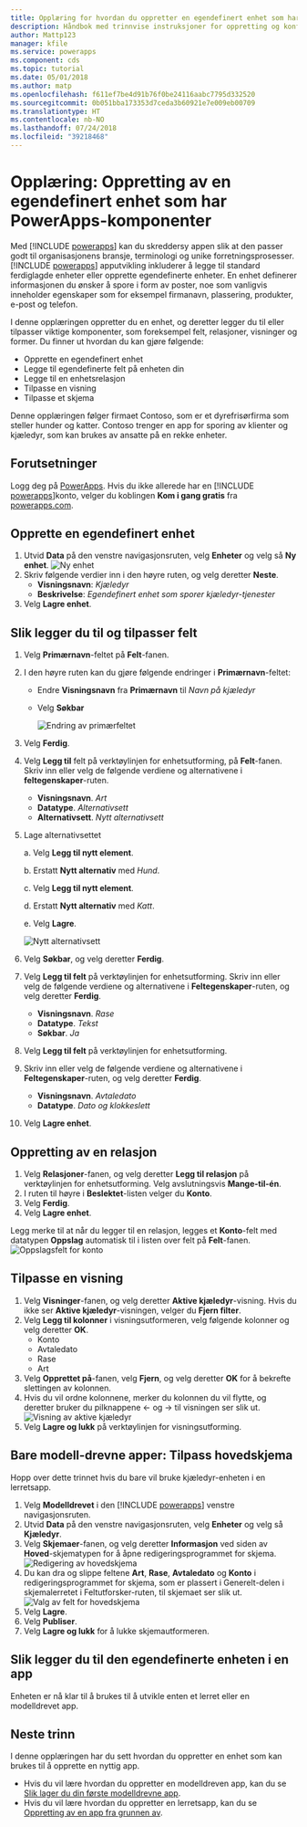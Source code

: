 ```yaml
---
title: Opplæring for hvordan du oppretter en egendefinert enhet som har komponenter med PowerApps | Microsoft Docs
description: Håndbok med trinnvise instruksjoner for oppretting og konfigurering av en enhet som brukes med en PowerApps-app.
author: Mattp123
manager: kfile
ms.service: powerapps
ms.component: cds
ms.topic: tutorial
ms.date: 05/01/2018
ms.author: matp
ms.openlocfilehash: f611ef7be4d91b76f0be24116aabc7795d332520
ms.sourcegitcommit: 0b051bba173353d7ceda3b60921e7e009eb00709
ms.translationtype: HT
ms.contentlocale: nb-NO
ms.lasthandoff: 07/24/2018
ms.locfileid: "39218468"
---
```

# <a name="tutorial-create-a-custom-entity-that-has-components-in-powerapps"></a>Opplæring: Oppretting av en egendefinert enhet som har PowerApps-komponenter

Med [!INCLUDE [powerapps](../../includes/powerapps.md)] kan du skreddersy appen slik at den passer godt til organisasjonens bransje, terminologi og unike forretningsprosesser. [!INCLUDE [powerapps](../../includes/powerapps.md)] apputvikling inkluderer å legge til standard ferdiglagde enheter eller opprette egendefinerte enheter. En enhet definerer informasjonen du ønsker å spore i form av poster, noe som vanligvis inneholder egenskaper som for eksempel firmanavn, plassering, produkter, e-post og telefon. 

I denne opplæringen oppretter du en enhet, og deretter legger du til eller tilpasser viktige komponenter, som foreksempel felt, relasjoner, visninger og former. Du finner ut hvordan du kan gjøre følgende:

- Opprette en egendefinert enhet
- Legge til egendefinerte felt på enheten din
- Legge til en enhetsrelasjon
- Tilpasse en visning 
- Tilpasse et skjema

Denne opplæringen følger firmaet Contoso, som er et dyrefrisørfirma som steller hunder og katter. Contoso trenger en app for sporing av klienter og kjæledyr, som kan brukes av ansatte på en rekke enheter.

## <a name="prerequisites"></a>Forutsetninger

Logg deg på [PowerApps](https://powerapps.microsoft.com/). Hvis du ikke allerede har en [!INCLUDE [powerapps](../../includes/powerapps.md)]konto, velger du koblingen **Kom i gang gratis** fra [powerapps.com](https://web.powerapps.com?utm_source=padocs&utm_medium=linkinadoc&utm_campaign=referralsfromdoc).

## <a name="create-a-custom-entity"></a>Opprette en egendefinert enhet

1. Utvid **Data** på den venstre navigasjonsruten, velg **Enheter** og velg så **Ny enhet**.
    ![Ny enhet](media/create-custom-entity/create-new-entity.png)
2. Skriv følgende verdier inn i den høyre ruten, og velg deretter **Neste**.
   - **Visningsnavn**: *Kjæledyr* 
   - **Beskrivelse**: *Egendefinert enhet som sporer kjæledyr-tjenester*
3. Velg **Lagre enhet**.

## <a name="add-and-customize-fields"></a>Slik legger du til og tilpasser felt
 
1. Velg **Primærnavn**-feltet på **Felt**-fanen.
2. I den høyre ruten kan du gjøre følgende endringer i **Primærnavn**-feltet: 
   - Endre **Visningsnavn** fra **Primærnavn** til *Navn på kjæledyr*
   - Velg **Søkbar**  
  
     ![Endring av primærfeltet](media/create-custom-entity/primary-field.png)
3. Velg **Ferdig**.
4. Velg **Legg til** felt på verktøylinjen for enhetsutforming, på **Felt**-fanen. Skriv inn eller velg de følgende verdiene og alternativene i **feltegenskaper**-ruten.
   - **Visningsnavn**. *Art*
   - **Datatype**. *Alternativsett*
   - **Alternativsett**. *Nytt alternativsett*
5. Lage alternativsettet

   a. Velg **Legg til nytt element**. 
  
   b. Erstatt **Nytt alternativ** med *Hund*. 
   
   c. Velg **Legg til nytt element**. 
    
   d.  Erstatt **Nytt alternativ** med *Katt*. 
    
   e. Velg **Lagre**. 

   ![Nytt alternativsett](media/create-custom-entity/optionset-add-items.png)

6. Velg **Søkbar**, og velg deretter **Ferdig**.

7. Velg **Legg til felt** på verktøylinjen for enhetsutforming. Skriv inn eller velg de følgende verdiene og alternativene i **Feltegenskaper**-ruten, og velg deretter **Ferdig**.
   - **Visningsnavn**. *Rase*
   - **Datatype**. *Tekst*
   - **Søkbar**. *Ja*

8. Velg **Legg til felt** på verktøylinjen for enhetsutforming. 

9. Skriv inn eller velg de følgende verdiene og alternativene i **Feltegenskaper**-ruten, og velg deretter **Ferdig**. 
   - **Visningsnavn**. *Avtaledato*
   - **Datatype**. *Dato og klokkeslett*

10. Velg **Lagre enhet**.

## <a name="add-a-relationship"></a>Oppretting av en relasjon

1. Velg **Relasjoner**-fanen, og velg deretter **Legg til relasjon** på verktøylinjen for enhetsutforming. Velg avslutningsvis **Mange-til-én**. 
2. I ruten til høyre i **Beslektet**-listen velger du **Konto**.
3. Velg **Ferdig**.
4. Velg **Lagre enhet**.

Legg merke til at når du legger til en relasjon, legges et **Konto**-felt med datatypen **Oppslag** automatisk til i listen over felt på **Felt**-fanen. ![Oppslagsfelt for konto](media/create-custom-entity/account-lookup-field.png)

## <a name="customize-a-view"></a>Tilpasse en visning

1. Velg **Visninger**-fanen, og velg deretter **Aktive kjæledyr**-visning. Hvis du ikke ser **Aktive kjæledyr**-visningen, velger du **Fjern filter**.
2. Velg **Legg til kolonner** i visningsutformeren, velg følgende kolonner og velg deretter **OK**.
   - Konto
   - Avtaledato 
   - Rase 
   - Art
3. Velg **Opprettet på**-fanen, velg **Fjern**, og velg deretter **OK** for å bekrefte slettingen av kolonnen.
4. Hvis du vil ordne kolonnene, merker du kolonnen du vil flytte, og deretter bruker du pilknappene <- og -> til visningen ser slik ut.
    ![Visning av aktive kjæledyr ](media/create-custom-entity/active-pets-view.png)
5. Velg **Lagre og lukk** på verktøylinjen for visningsutforming.  

## <a name="model-driven-apps-only-customize-the-main-form"></a>Bare modell-drevne apper: Tilpass hovedskjema

Hopp over dette trinnet hvis du bare vil bruke kjæledyr-enheten i en lerretsapp. 

1. Velg **Modelldrevet** i den [!INCLUDE [powerapps](../../includes/powerapps.md)] venstre navigasjonsruten.
2. Utvid **Data** på den venstre navigasjonsruten, velg **Enheter** og velg så **Kjæledyr**.
3. Velg **Skjemaer**-fanen, og velg deretter **Informasjon** ved siden av **Hoved**-skjematypen for å åpne redigeringsprogrammet for skjema.
    ![Redigering av hovedskjema](media/create-custom-entity/main-form-edit.png)
4. Du kan dra og slippe feltene **Art**, **Rase**, **Avtaledato** og **Konto** i redigeringsprogrammet for skjema, som er plassert i Generelt-delen i skjemalerretet i Feltutforsker-ruten, til skjemaet ser slik ut.
    ![Valg av felt for hovedskjema](media/create-custom-entity/main-form-edit2.png) 
5. Velg **Lagre**.
6. Velg **Publiser**.
7. Velg **Lagre og lukk** for å lukke skjemautformeren.

## <a name="add-the-custom-entity-to-an-app"></a>Slik legger du til den egendefinerte enheten i en app

Enheten er nå klar til å brukes til å utvikle enten et lerret eller en modelldrevet app. 

## <a name="next-steps"></a>Neste trinn

I denne opplæringen har du sett hvordan du oppretter en enhet som kan brukes til å opprette en nyttig app. 
- Hvis du vil lære hvordan du oppretter en modelldreven app, kan du se [Slik lager du din første modelldrevne app](../model-driven-apps/build-first-model-driven-app.md).
- Hvis du vil lære hvordan du oppretter en lerretsapp, kan du se [Oppretting av en app fra grunnen av](../canvas-apps/get-started-create-from-blank.md).
